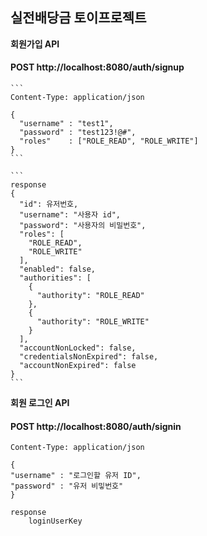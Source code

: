 ## 실전배당금 토이프로젝트

**회원가입 API**

#### POST http://localhost:8080/auth/signup

    ```
    Content-Type: application/json
    
    {
      "username" : "test1",
      "password" : "test123!@#",
      "roles"    : ["ROLE_READ", "ROLE_WRITE"]
    }
    ```

    ```
    response
    {
      "id": 유저번호,
      "username": "사용자 id",
      "password": "사용자의 비밀번호",
      "roles": [
        "ROLE_READ",
        "ROLE_WRITE"
      ],
      "enabled": false,
      "authorities": [
        {
          "authority": "ROLE_READ"
        },
        {
          "authority": "ROLE_WRITE"
        }
      ],
      "accountNonLocked": false,
      "credentialsNonExpired": false,
      "accountNonExpired": false
    }
    ```

**회원 로그인 API**

#### POST http://localhost:8080/auth/signin

```
Content-Type: application/json

{
"username" : "로그인할 유저 ID",
"password" : "유저 비밓번호"
}
```

```
response
    loginUserKey 
```

